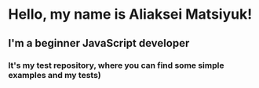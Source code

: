 # Hello, my name is Aliaksei Matsiyuk!
## I'm a beginner JavaScript developer
### It's my test repository, where you can find some simple examples and my tests)
